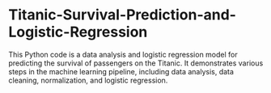 # Titanic-Survival-Prediction-and-Logistic-Regression
This Python code is a data analysis and logistic regression model for predicting the survival of passengers on the Titanic. It demonstrates various steps in the machine learning pipeline, including data analysis, data cleaning, normalization, and logistic regression.
